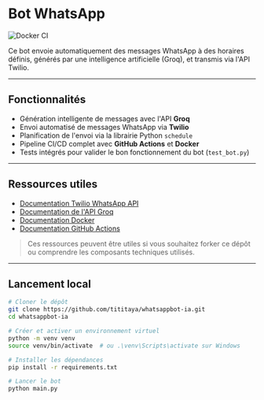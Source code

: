 # Bot WhatsApp

![Docker CI](https://github.com/tititaya/whatsappbot-ia/actions/workflows/docker-ci.yml/badge.svg)

Ce bot envoie automatiquement des messages WhatsApp à des horaires définis, générés par une intelligence artificielle (Groq), et transmis via l'API Twilio.

---

## Fonctionnalités

- Génération intelligente de messages avec l'API **Groq**  
- Envoi automatisé de messages WhatsApp via **Twilio**  
- Planification de l'envoi via la librairie Python `schedule`  
- Pipeline CI/CD complet avec **GitHub Actions** et **Docker**  
- Tests intégrés pour valider le bon fonctionnement du bot (`test_bot.py`)

---

## Ressources utiles

- [Documentation Twilio WhatsApp API](https://www.twilio.com/docs/whatsapp)  
- [Documentation de l'API Groq](https://console.groq.com/docs/api)  
- [Documentation Docker](https://docs.docker.com/get-started/)  
- [Documentation GitHub Actions](https://docs.github.com/en/actions)

> Ces ressources peuvent être utiles si vous souhaitez forker ce dépôt ou comprendre les composants techniques utilisés.

---

## Lancement local

```bash
# Cloner le dépôt
git clone https://github.com/tititaya/whatsappbot-ia.git
cd whatsappbot-ia

# Créer et activer un environnement virtuel
python -m venv venv
source venv/bin/activate  # ou .\venv\Scripts\activate sur Windows

# Installer les dépendances
pip install -r requirements.txt

# Lancer le bot
python main.py
